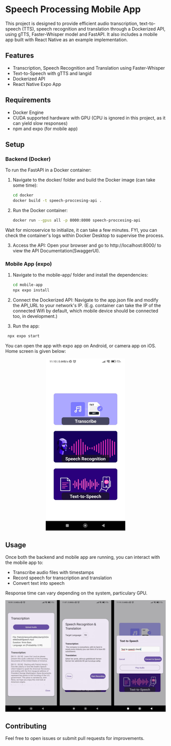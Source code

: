 # Speech Processing Mobile App

This project is designed to provide efficient audio transcription, text-to-speech (TTS), speech recognition and translation through a Dockerized API, using gTTS, Faster-Whisper model and FastAPI. It also includes a mobile app built with React Native as an example implementation.

## Features

- Transcription, Speech Recognition and Translation using Faster-Whisper
- Text-to-Speech with gTTS and langid
- Dockerized API
- React Native Expo App
  
## Requirements

- Docker Engine
- CUDA supported hardware with GPU (CPU is ignored in this project, as it can yield slow responses)
- npm and expo (for mobile app)

## Setup

### Backend (Docker)
To run the FastAPI in a Docker container:
1. Navigate to the docker/ folder and build the Docker image (can take some time):

   ```bash
   cd docker
   docker build -t speech-proccesing-api .
   ```

2. Run the Docker container:

    ```bash
    docker run --gpus all -p 8000:8000 speech-proccesing-api
    ```
Wait for microservice to initialize, it can take a few minutes. FYI, you can check the container's logs within Docker Desktop to supervise the process.
     
3. Access the API:
   Open your browser and go to http://localhost:8000/ to view the API Documentation(SwaggerUI).

### Mobile App (expo)   

1. Navigate to the mobile-app/ folder and install the dependencies:
   ```bash
   cd mobile-app
   npx expo install
   ```

2. Connect the Dockerized API:
   Navigate to the app.json file and modify the API_URL to your network's IP. (E.g. container can take the IP of the connected Wifi by default, which mobile device should be connected too, in development.)
   
3. Run the app:
  ```bash
   npx expo start
   ```
You can open the app with expo app on Android, or camera app on iOS. Home screen is given below:

<div align="center">
  <img src="./mobile-app/assets/home.jpg" width="250" />
</div>

## Usage
Once both the backend and mobile app are running, you can interact with the mobile app to:
- Transcribe audio files with timestamps
- Record speech for transcription and translation
- Convert text into speech
  
Response time can vary depending on the system, particulary GPU.

![AppScreens](./mobile-app/assets/modals.jpg)

## Contributing
Feel free to open issues or submit pull requests for improvements.
